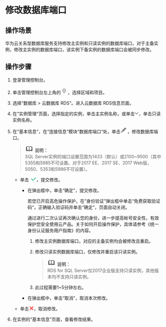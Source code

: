 # 修改数据库端口<a name="zh-cn_topic_sqlserver_change_database_port"></a>

## 操作场景<a name="zh-cn_topic_0171122564_section241540814823"></a>

华为云关系型数据库服务支持修改主实例和只读实例的数据库端口，对于主备实例，修改主实例的数据库端口，该实例下备实例的数据库端口会被同步修改。

## 操作步骤<a name="zh-cn_topic_0171122564_section45421719172826"></a>

1.  登录管理控制台。
2.  单击管理控制台左上角的![](figures/Region灰色图标.png)，选择区域和项目。
3.  选择“数据库  \>  云数据库 RDS“。进入云数据库 RDS信息页面。
4.  在“实例管理“页面，选择指定的实例，单击主实例名称，或单击![](figures/下拉选择.png)，单击只读实例名称。
5.  在“基本信息”，在“连接信息“模块“数据库端口“处，单击![](figures/edit-port.png)，修改数据库端口。

    >![](public_sys-resources/icon-note.gif) **说明：**   
    >SQL Server实例的端口设置范围为1433（默认）或2100\~9500（其中5355和5985不可设置。对于2017 EE、2017 SE、2017 Web版，5050、5353和5986不可设置）。  

    -   单击  ![](figures/端口提交-36.png)，提交修改。
        -   在弹出框中，单击“确定”，提交修改。

            若您已开启高危操作保护，在“身份验证”弹出框中单击“免费获取验证码“，正确输入验证码并单击“确定“，页面自动关闭。

            通过进行二次认证再次确认您的身份，进一步提高帐号安全性，有效保护您安全使用云产品。关于如何开启操作保护，具体请参考《统一身份认证服务用户指南》的内容。

            1.  修改主实例数据库端口，对应的主备实例均会被修改且重启。
            2.  修改只读实例数据库端口，仅修改并重启该只读实例。

                >![](public_sys-resources/icon-note.gif) **说明：**   
                >RDS for SQL Server仅2017企业版支持只读实例，其他版本均不支持只读实例。  

            3.  此过程需要1\~5分钟左右。

        -   在弹出框中，单击“取消”，取消本次修改。

    -   单击![](figures/取消02-37.png)，取消修改。

6.  在实例的“基本信息”页面，查看修改结果。

